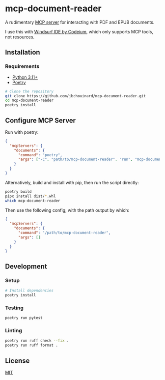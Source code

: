 # mcp-document-reader

A rudimentary [MCP server](https://modelcontextprotocol.io/introduction) for interacting with PDF and EPUB documents.

I use this with [Windsurf IDE by Codeium](https://codeium.com/windsurf), which
only supports MCP tools, not resources.

## Installation

### Requirements

- [Python 3.11+](https://www.python.org/downloads/)
- [Poetry](https://python-poetry.org/docs/)

```bash
# Clone the repository
git clone https://github.com/jbchouinard/mcp-document-reader.git
cd mcp-document-reader
poetry install
```

## Configure MCP Server

Run with poetry:

```json
{
  "mcpServers": {
    "documents": {
      "command": "poetry",
      "args": ["-C", "path/to/mcp-document-reader", "run", "mcp-document-reader"]
    }
  }
}
```

Alternatively, build and install with pip, then run the script directly:

```bash
poetry build
pipx install dist/*.whl
which mcp-document-reader
```

Then use the following config, with the path output by which:

```json
{
  "mcpServers": {
    "documents": {
      "command": "/path/to/mcp-document-reader",
      "args": []
    }
  }
}
```

## Development

### Setup

```bash
# Install dependencies
poetry install
```

### Testing

```bash
poetry run pytest
```

### Linting

```bash
poetry run ruff check --fix .
poetry run ruff format .
```

## License

[MIT](LICENSE)
